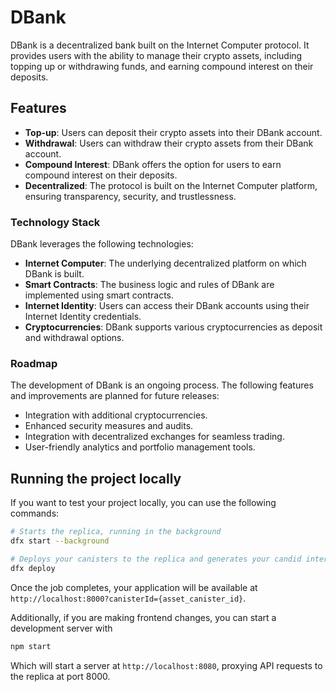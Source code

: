# DBank
DBank is a decentralized bank built on the Internet Computer protocol. It provides users with the ability to manage their crypto assets, including topping up or withdrawing funds, and earning compound interest on their deposits.

## Features
- **Top-up**: Users can deposit their crypto assets into their DBank account.
- **Withdrawal**: Users can withdraw their crypto assets from their DBank account.
- **Compound Interest**: DBank offers the option for users to earn compound interest on their deposits.
- **Decentralized**: The protocol is built on the Internet Computer platform, ensuring transparency, security, and trustlessness.

### Technology Stack
DBank leverages the following technologies:

- **Internet Computer**: The underlying decentralized platform on which DBank is built.
- **Smart Contracts**: The business logic and rules of DBank are implemented using smart contracts.
- **Internet Identity**: Users can access their DBank accounts using their Internet Identity credentials.
- **Cryptocurrencies**: DBank supports various cryptocurrencies as deposit and withdrawal options.

### Roadmap
The development of DBank is an ongoing process. The following features and improvements are planned for future releases:

- Integration with additional cryptocurrencies.
- Enhanced security measures and audits.
- Integration with decentralized exchanges for seamless trading.
- User-friendly analytics and portfolio management tools.

## Running the project locally

If you want to test your project locally, you can use the following commands:

```bash
# Starts the replica, running in the background
dfx start --background

# Deploys your canisters to the replica and generates your candid interface
dfx deploy
```

Once the job completes, your application will be available at `http://localhost:8000?canisterId={asset_canister_id}`.

Additionally, if you are making frontend changes, you can start a development server with

```bash
npm start
```

Which will start a server at `http://localhost:8080`, proxying API requests to the replica at port 8000.
